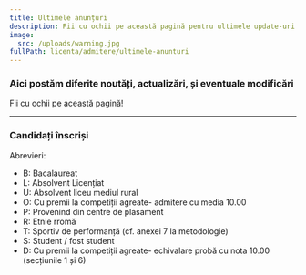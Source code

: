 ```yaml
---
title: Ultimele anunțuri
description: Fii cu ochii pe această pagină pentru ultimele update-uri!
image:
  src: /uploads/warning.jpg
fullPath: licenta/admitere/ultimele-anunturi
---
```

### Aici postăm diferite noutăți, actualizări, și eventuale modificări

Fii cu ochii pe această pagină!

- - -

### Candidați înscriși

<ImageGallery items="[{|src|:|/uploads/vineri-6l.jpg|,|alt|:|Secțiunea 6 - Automatică și Calculatoare / Electronică, Telecomunicaţii și Tehnologii Informaționale (AC/ETcTI) – concurs cu probe|},{|src|:|/uploads/vineri-10.jpg|,|alt|:|Secțiunile 10 - concurs de dosare - Facultatea de Automatică și Calculatoare & Facultatea de Electronică, Telecomunicații și Tehnologii Informaționale|}]"></ImageGallery>

Abrevieri:

* B: Bacalaureat
* L: Absolvent Licențiat
* U: Absolvent liceu mediul rural
* O: Cu premii la competiții agreate- admitere cu media 10.00
* P: Provenind din centre de plasament
* R: Etnie rromă
* T: Sportiv de performanță (cf. anexei 7 la metodologie)
* S: Student / fost student
* D: Cu premii la competiții agreate- echivalare probă cu nota 10.00 (secțiunile 1 și 6)